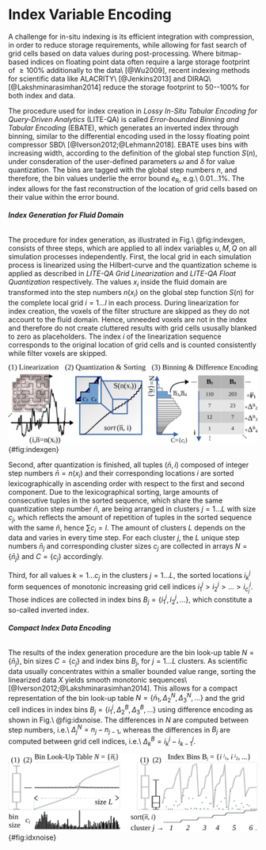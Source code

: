 # Index Variable Encoding

A challenge for in-situ indexing is its efficient integration with compression, in order to reduce storage requirements, while allowing for fast search of grid cells based on data values during post-processing.
Where bitmap-based indices on floating point data often require a large storage footprint of $\geq100\%$ additionally to the data\ [@Wu2009], recent indexing methods for scientific data like ALACRITY\ [@Jenkins2013] and DIRAQ\ [@Lakshminarasimhan2014] reduce the storage footprint to 50--100% for both index and data.

The procedure used for index creation in *Lossy In-Situ Tabular Encoding for Query-Driven Analytics* (LITE-QA) is called *Error-bounded Binning and Tabular Encoding* (EBATE), which generates an inverted index through binning, similar to the differential encoding used in the lossy floating point compressor SBD\ [@Iverson2012;@Lehmann2018].
EBATE uses bins with increasing width, according to the definition of the global step function $S(n)$, under consderation of the user-defined parameters $\omega$ and $\delta$ for value quantization.
The bins are tagged with the global step numbers $n$, and therefore, the bin values underlie the error bound $e_{\mathrm{R}}$, e.g.\ $0.01\ldots1\%$.
The index allows for the fast reconstruction of the location of grid cells based on their value within the error bound.

###### **Index Generation for Fluid Domain**

The procedure for index generation, as illustrated in Fig.\ @fig:indexgen, consists of three steps, which are applied to all index variables $u,M,Q$ on all simulation processes independently.
First, the local grid in each simulation process is linearized using the Hilbert-curve and the quantization scheme is applied as described in *LITE-QA Grid Linearization* and *LITE-QA Float Quantization* respectively.
The values $x_i$ inside the fluid domain are transformed into the step numbers $n(x_i)$ on the global step function $S(n)$ for the complete local grid $i=1\ldots l$ in each process.
During linearization for index creation, the voxels of the filter structure are skipped as they do not account to the fluid domain.
Hence, unneeded voxels are not in the index and therefore do not create cluttered results with grid cells ususally blanked to zero as placeholders.
The index $i$ of the linearization sequence corresponds to the original location of grid cells and is counted consistently while filter voxels are skipped.

![Index generation for fluid domain consists of four steps: (1)\ linearization of simulation grid and quantization of data values, (2)\ lexicographical sorting of data $(\bar{n},i)$ for determination of the bin look-up table $N=\{n_j\}$ and the bin sizes $C=\{c_j\}$, and (3)\ collecting monotonic sequences of grid cell indices $i$ for all bins $B_j$ from the sorted data. Monotonic sequences of grid cell indices $i$ in index bins $B_j$ are encoded using differences $\Delta^B$.](img/indexgen.png){#fig:indexgen}

Second, after quantization is finished, all tuples $(\bar{n},i)$ composed of integer step numbers $\bar{n}=n(x_i)$ and their corresponding locations $i$ are sorted lexicographically in ascending order with respect to the first and second component.
Due to the lexicographical sorting, large amounts of consecutive tuples in the sorted sequence, which share the same quantization step number $\bar{n}$, are being arranged in clusters $j=1\ldots L$ with size $c_j$, which reflects the amount of repetition of tuples in the sorted sequence with the same $\bar{n}$, hence $\sum c_j=l$.
The amount of clusters $L$ depends on the data and varies in every time step.
For each cluster $j$, the $L$ unique step numbers $\bar{n}_j$ and corresponding cluster sizes $c_j$ are collected in arrays $N=\{\bar{n}_j\}$ and $C=\{c_j\}$ accordingly.

Third,  for all values $k=1\ldots c_j$ in the clusters $j=1\ldots L$, the sorted locations $i^j_k$ form sequences of monotonic increasing grid cell indices $i^j_1>i^j_2>\ldots>i^j_{c_j}$.
Those indices are collected in index bins $B_j=\{i^j_1,i^j_2,\ldots\}$, which constitute a so-called inverted index.

###### **Compact Index Data Encoding**

The results of the index generation procedure are the bin look-up table $N=\{\bar{n}_j\}$, bin sizes $C=\{c_j\}$ and index bins $B_j$, for $j=1\ldots L$ clusters.
As scientific data usually concentrates within a smaller bounded value range, sorting the linearized data $X$ yields smooth monotonic sequences\ [@Iverson2012;@Lakshminarasimhan2014].
This allows for a compact representation of the bin look-up table $N=\{\bar{n}_1,\Delta^N_2,\Delta^N_3,\ldots\}$ and the grid cell indices in index bins $B_j=\{i^j_1,\Delta^B_2,\Delta^B_3,\ldots\}$ using difference encoding as shown in Fig.\ @fig:idxnoise.
The differences in $N$ are computed between step numbers, i.e.\ $\Delta^N_j=n_j-n_{j-1}$, whereas the differences in $B_j$ are computed between grid cell indices, i.e.\ $\Delta^B_k=i^j_k-i^j_{k-1}$.

![Compact encoding for the index. Absolute values in the bin look-up table $N$ and in the index bins $B_j$ are replaced with differences $\Delta^N_j$ and $\Delta^B_i$ respectively. (1)\ Absolute values in $N$ and $B_j$, before difference encoding. (2)\ Noise reduction after application of difference encoding $\Delta^N$ and $\Delta^B$. The first value $\bar{n}_1$ in the bin look-up table $N$ and $i^j_1$ in all index bins $B_j$ is stored as absolute value.](img/idxnoise.png){#fig:idxnoise}
